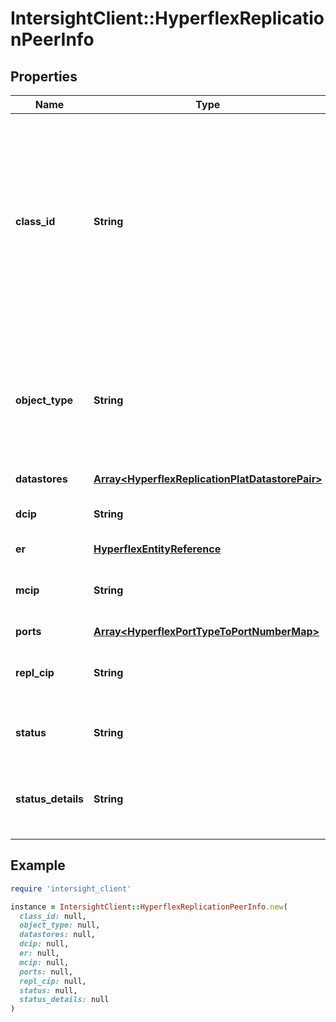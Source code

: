# IntersightClient::HyperflexReplicationPeerInfo

## Properties

| Name | Type | Description | Notes |
| ---- | ---- | ----------- | ----- |
| **class_id** | **String** | The fully-qualified name of the instantiated, concrete type. This property is used as a discriminator to identify the type of the payload when marshaling and unmarshaling data. | [default to &#39;hyperflex.ReplicationPeerInfo&#39;] |
| **object_type** | **String** | The fully-qualified name of the instantiated, concrete type. The value should be the same as the &#39;ClassId&#39; property. | [default to &#39;hyperflex.ReplicationPeerInfo&#39;] |
| **datastores** | [**Array&lt;HyperflexReplicationPlatDatastorePair&gt;**](HyperflexReplicationPlatDatastorePair.md) |  | [optional] |
| **dcip** | **String** | Data Cluster IP for the replication peer. | [optional][readonly] |
| **er** | [**HyperflexEntityReference**](HyperflexEntityReference.md) |  | [optional] |
| **mcip** | **String** | Management Cluster IP for the replication peer. | [optional][readonly] |
| **ports** | [**Array&lt;HyperflexPortTypeToPortNumberMap&gt;**](HyperflexPortTypeToPortNumberMap.md) |  | [optional] |
| **repl_cip** | **String** | Replication Cluster IP for the replication peer. | [optional][readonly] |
| **status** | **String** | Peer Cluster Status for the replication peer. | [optional][readonly] |
| **status_details** | **String** | Peer Cluster Status Details for the replication peer. | [optional][readonly] |

## Example

```ruby
require 'intersight_client'

instance = IntersightClient::HyperflexReplicationPeerInfo.new(
  class_id: null,
  object_type: null,
  datastores: null,
  dcip: null,
  er: null,
  mcip: null,
  ports: null,
  repl_cip: null,
  status: null,
  status_details: null
)
```

